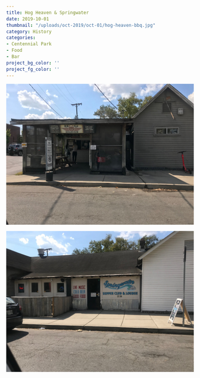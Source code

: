 ```yaml
---
title: Hog Heaven & Springwater
date: 2019-10-01
thumbnail: "/uploads/oct-2019/oct-01/hog-heaven-bbq.jpg"
category: History
categories:
- Centennial Park
- Food
- Bar
project_bg_color: ''
project_fg_color: ''
---
```


![Hog Heaven BBQ, Centennial Park, Nashville](/uploads/oct-2019/oct-01/hog-heaven-bbq.jpg)

![Springwater, Centennial Park, Nashville](/uploads/oct-2019/oct-01/springwater.jpg)

